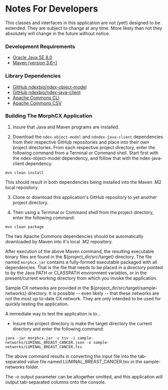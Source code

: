 # Notes For Developers

This classes and interfaces in this application are not (yet!) designed to be extended.  They are 
subject to change at any time. More likely than not they absolutely will change in the future without notice.

### Development Requirements
* [Oracle Java SE 8.0](https://www.oracle.com/technetwork/java/javase/downloads/index.html)
* [Maven (version 3.6+)](http://maven.apache.org/) 

### Library Dependencies
* [GitHub ndexbio/ndex-object-model](https://github.com/ndexbio/ndex-object-model)
* [GitHub ndexbio/ndex-java-client](https://github.com/ndexbio/ndex-java-client)
* [Apache Commons CLI](https://commons.apache.org/proper/commons-cli/)
* [Apache Commons CSV](https://commons.apache.org/proper/commons-csv/)

### Building The MorphCX Application

1. Insure that Java and Maven programs are installed.

2. Download the `ndex-object-model` and `ndndex-java-client` dependencies 
from their respective GitHub repositories and place into their own project directories. 
From each respective project directory, enter the following command 
from a Terminal or Command shell. Start first with the ndex-object-model dependency, and 
follow that with the ndex-java-client dependency.
```text
mvn clean install
```
This should result in both dependencies being installed into the Maven .M2 local repository.

3. Clone or download this application's GitHub repository to yet another project directory. 

4. Then using a Terminal or Command shell from the project directory, enter the following command:
```text
mvn clean package
```
The two Apache Commons dependencies should be automatically downloaded by Maven into it's local .M2
repository.

After execution of the above Maven command, the resulting executable binary files are found 
in the ${project_dir/src/target} directory.
The file named `morphcx.jar` contains a fully-formed executable packaged with all dependencies.
That is the file that needs to be placed in a directory pointed to by the Java PATH or CLASSPATH
environment variables, or in the present/current working directory from which you invoke the
application.

Sample CX networks are provided in the ${project_dir/src/target/sample-networks} directory. It is
possible -- even likely -- that these networks are not the most up to-date CX network.  They are 
only intended to be used for quickly testing the application.

A immediate way to test the application is to...
* Insure the project directory is make the target directory the current directory and enter
the following command:
```text
java -jar morphcx.jar -c tsv -i sample-networks/LUMINAL_BREAST_CANCER.json -o sample-networks/LUMINAL_BREAST_CANCER.tsv
```
The above command results in converting the input file into the tab-separated value file named
LUMINAL_BREAST_CANCER.tsv in the sample-networks folder.

The -o output parameter can be altogether omitted, and this application will output tab-separated columns onto
the console. 
